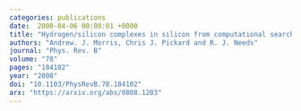```yaml
---
categories: publications
date:  2008-04-06 00:00:01 +0000
title: "Hydrogen/silicon complexes in silicon from computational searches"
authors: "Andrew. J. Morris, Chris J. Pickard and R. J. Needs"
journal: "Phys. Rev. B"
volume: "78"
pages: "184102"
year: "2008"
doi: "10.1103/PhysRevB.78.184102"
arx: "https://arxiv.org/abs/0808.1203"
---
```

